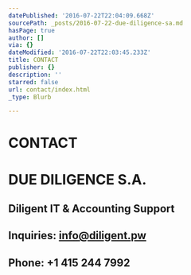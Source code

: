 ```yaml
---
datePublished: '2016-07-22T22:04:09.668Z'
sourcePath: _posts/2016-07-22-due-diligence-sa.md
hasPage: true
author: []
via: {}
dateModified: '2016-07-22T22:03:45.233Z'
title: CONTACT
publisher: {}
description: ''
starred: false
url: contact/index.html
_type: Blurb

---
```

# CONTACT

# DUE DILIGENCE S.A.

## Diligent IT & Accounting Support

## Inquiries: info@diligent.pw

## Phone: +1 415 244 7992